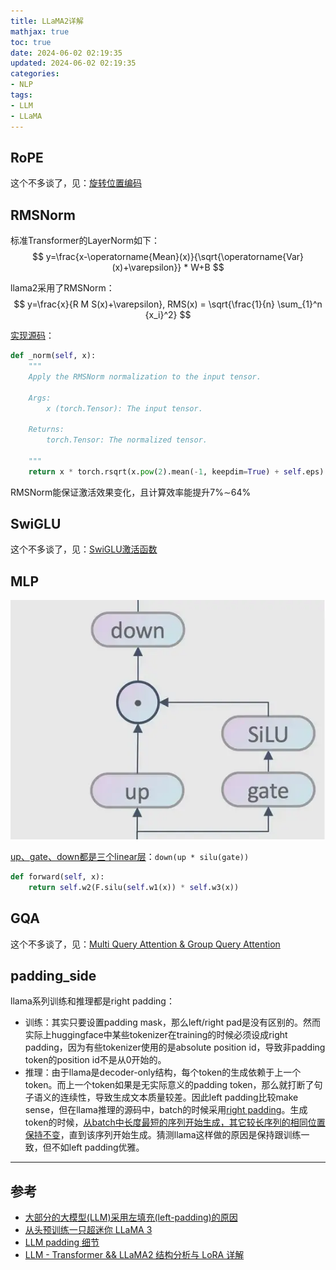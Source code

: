 ```yaml
---
title: LLaMA2详解
mathjax: true
toc: true
date: 2024-06-02 02:19:35
updated: 2024-06-02 02:19:35
categories:
- NLP
tags:
- LLM
- LLaMA
---
```


## RoPE
这个不多谈了，见：[旋转位置编码](https://transformerswsz.github.io/2023/09/04/%E6%97%8B%E8%BD%AC%E4%BD%8D%E7%BD%AE%E7%BC%96%E7%A0%81/)

## RMSNorm
标准Transformer的LayerNorm如下：
$$
y=\frac{x-\operatorname{Mean}(x)}{\sqrt{\operatorname{Var}(x)+\varepsilon}} * W+B
$$

llama2采用了RMSNorm：
$$
y=\frac{x}{R M S(x)+\varepsilon}, RMS(x) = \sqrt{\frac{1}{n} \sum_{1}^n {x_i}^2}
$$

[实现源码](https://github.com/meta-llama/llama/blob/b8348da38fde8644ef00a56596efb376f86838d1/llama/model.py#L52)：
```python
def _norm(self, x):
    """
    Apply the RMSNorm normalization to the input tensor.

    Args:
        x (torch.Tensor): The input tensor.

    Returns:
        torch.Tensor: The normalized tensor.

    """
    return x * torch.rsqrt(x.pow(2).mean(-1, keepdim=True) + self.eps)
```

RMSNorm能保证激活效果变化，且计算效率能提升7%∼64%

## SwiGLU
这个不多谈了，见：[SwiGLU激活函数](https://transformerswsz.github.io/2024/05/09/SwiGLU%E6%BF%80%E6%B4%BB%E5%87%BD%E6%95%B0/)

## MLP
![MLP](https://raw.githubusercontent.com/TransformersWsz/picx-images-hosting/master/image.7lju1gc3hj.webp)

[up、gate、down都是三个linear层](https://github.com/meta-llama/llama/blob/b8348da38fde8644ef00a56596efb376f86838d1/llama/model.py#L307)：`down(up * silu(gate))`

```python
def forward(self, x):
    return self.w2(F.silu(self.w1(x)) * self.w3(x))
```

## GQA
这个不多谈了，见：[Multi Query Attention & Group Query Attention](https://transformerswsz.github.io/2023/09/13/Multi-Query-Attention-Group-Query-Attention/)

## padding_side
llama系列训练和推理都是right padding：

<!--more-->

- 训练：其实只要设置padding mask，那么left/right pad是没有区别的。然而实际上huggingface中某些tokenizer在training的时候必须设成right padding，因为有些tokenizer使用的是absolute position id，导致非padding token的position id不是从0开始的。
- 推理：由于llama是decoder-only结构，每个token的生成依赖于上一个token。而上一个token如果是无实际意义的padding token，那么就打断了句子语义的连续性，导致生成文本质量较差。因此left padding比较make sense，但在llama推理的源码中，batch的时候采用[right padding](https://github.com/meta-llama/llama3/blob/14aab0428d3ec3a9596f1dea06d9c564f9c0e35f/llama/generation.py#L155)。生成token的时候，[从batch中长度最短的序列开始生成，其它较长序列的相同位置保持不变](https://github.com/meta-llama/llama3/blob/14aab0428d3ec3a9596f1dea06d9c564f9c0e35f/llama/generation.py#L184)，直到该序列开始生成。猜测llama这样做的原因是保持跟训练一致，但不如left padding优雅。

___

## 参考
- [大部分的大模型(LLM)采用左填充(left-padding)的原因](https://zhuanlan.zhihu.com/p/646852375)
- [从头预训练一只超迷你 LLaMA 3](https://mp.weixin.qq.com/s/Yf_NU3pgedLHl8dWAaMRfQ)
- [LLM padding 细节](https://zhuanlan.zhihu.com/p/675273498)
- [LLM - Transformer && LLaMA2 结构分析与 LoRA 详解](https://blog.csdn.net/BIT_666/article/details/132161203)